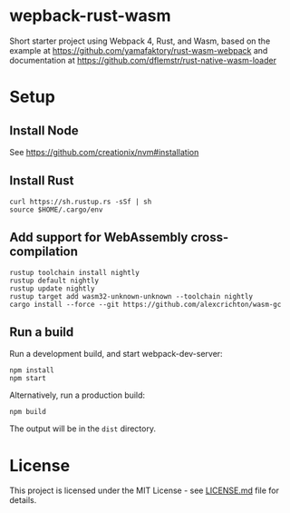 # wepback-rust-wasm
Short starter project using Webpack 4, Rust, and Wasm, based on the example at https://github.com/yamafaktory/rust-wasm-webpack and documentation at https://github.com/dflemstr/rust-native-wasm-loader

# Setup
## Install Node
See https://github.com/creationix/nvm#installation

## Install Rust
```
curl https://sh.rustup.rs -sSf | sh
source $HOME/.cargo/env
```

## Add support for WebAssembly cross-compilation
```
rustup toolchain install nightly
rustup default nightly
rustup update nightly
rustup target add wasm32-unknown-unknown --toolchain nightly
cargo install --force --git https://github.com/alexcrichton/wasm-gc
```

## Run a build
Run a development build, and start webpack-dev-server:
```
npm install
npm start
```

Alternatively, run a production build:
```
npm build
```

The output will be in the `dist` directory.

# License

This project is licensed under the MIT License - see [LICENSE.md](LICENSE.md) file for details.
